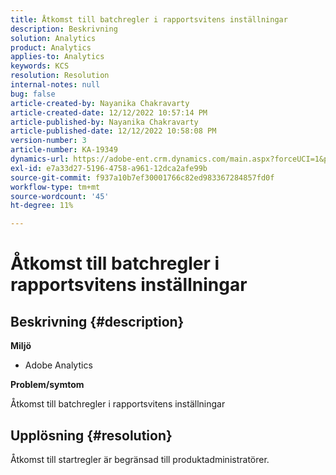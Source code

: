 ```yaml
---
title: Åtkomst till batchregler i rapportsvitens inställningar
description: Beskrivning
solution: Analytics
product: Analytics
applies-to: Analytics
keywords: KCS
resolution: Resolution
internal-notes: null
bug: false
article-created-by: Nayanika Chakravarty
article-created-date: 12/12/2022 10:57:14 PM
article-published-by: Nayanika Chakravarty
article-published-date: 12/12/2022 10:58:08 PM
version-number: 3
article-number: KA-19349
dynamics-url: https://adobe-ent.crm.dynamics.com/main.aspx?forceUCI=1&pagetype=entityrecord&etn=knowledgearticle&id=97b4f74e-707a-ed11-81ac-6045bd006b25
exl-id: e7a33d27-5196-4758-a961-12dca2afe99b
source-git-commit: f937a10b7ef30001766c82ed983367284857fd0f
workflow-type: tm+mt
source-wordcount: '45'
ht-degree: 11%

---
```


# Åtkomst till batchregler i rapportsvitens inställningar

## Beskrivning {#description}


<b>Miljö</b>

- Adobe Analytics

<b>Problem/symtom</b>

Åtkomst till batchregler i rapportsvitens inställningar


## Upplösning {#resolution}


Åtkomst till startregler är begränsad till produktadministratörer.
